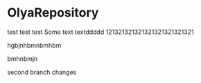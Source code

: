 # OlyaRepository
test test test
Some text textddddd
121321321321321321321321321

hgbjnhbmnbmhbm

bmhnbmjn


second branch changes